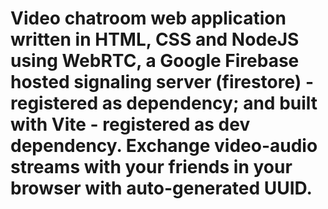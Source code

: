 # Video chatroom web application written in HTML, CSS and NodeJS using WebRTC, a Google Firebase hosted signaling server (firestore) - registered as dependency; and built with Vite - registered as dev dependency. Exchange video-audio streams with your friends in your browser with auto-generated UUID.
